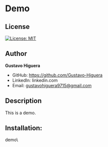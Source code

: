 
  # **Demo**

  ## License
  [![License: MIT](https://img.shields.io/badge/License-MIT-yellow.svg)](https://opensource.org/licenses/MIT)

  ## Author
  
  **Gustavo Higuera**
  * GitHub: https://github.com/Gustavo-Higuera
  * LinkedIn: linkedin.com
  * Email: gustavohiguera9715@gmail.com
  
  ## Description

  This is a demo.

  ## Installation:

  demo\
